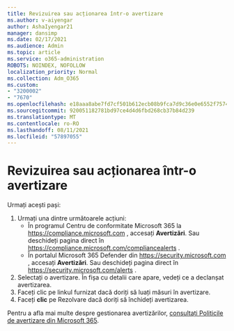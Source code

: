```yaml
---
title: Revizuirea sau acționarea într-o avertizare
ms.author: v-aiyengar
author: AshaIyengar21
manager: dansimp
ms.date: 02/17/2021
ms.audience: Admin
ms.topic: article
ms.service: o365-administration
ROBOTS: NOINDEX, NOFOLLOW
localization_priority: Normal
ms.collection: Adm_O365
ms.custom:
- "3200002"
- "7670"
ms.openlocfilehash: e18aaa8abe7fd7cf501b612ecb08b9fca7d9c36e0e6552f75742beb770063e93
ms.sourcegitcommit: 920051182781bd97ce4d4d6fbd268cb37b84d239
ms.translationtype: MT
ms.contentlocale: ro-RO
ms.lasthandoff: 08/11/2021
ms.locfileid: "57897055"
---
```

# <a name="review-or-act-on-an-alert"></a>Revizuirea sau acționarea într-o avertizare

Urmați acești pași:

1. Urmați una dintre următoarele acțiuni:
   - În programul Centru de conformitate Microsoft 365 la <https://compliance.microsoft.com> , accesați **Avertizări**. Sau deschideți pagina direct în <https://compliance.microsoft.com/compliancealerts> .
   - În portalul Microsoft 365 Defender din <https://security.microsoft.com> , accesați **Avertizări**. Sau deschideți pagina direct în <https://security.microsoft.com/alerts> .
2. Selectați o avertizare. În fișa cu detalii care apare, vedeți ce a declanșat avertizarea.
3. Faceți clic pe linkul furnizat dacă doriți să luați măsuri în avertizare.
4. Faceți **clic** pe Rezolvare dacă doriți să închideți avertizarea.

Pentru a afla mai multe despre gestionarea avertizărilor, [consultați Politicile de avertizare din Microsoft 365](https://docs.microsoft.com/microsoft-365/compliance/alert-policies).
